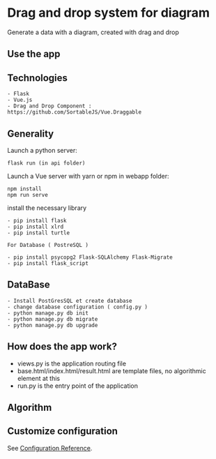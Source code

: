 # Drag and drop system for diagram

Generate a data with a diagram, created with drag and drop

## Use the app 

## Technologies
    - Flask
    - Vue.js
    - Drag and Drop Component : https://github.com/SortableJS/Vue.Draggable 

## Generality

Launch a python server:

    flask run (in api folder) 

Launch a Vue server with yarn or npm in webapp folder:

    npm install
    npm run serve

install the necessary library

    - pip install flask
    - pip install xlrd
    - pip install turtle

    For Database ( PostreSQL ) 

    - pip install psycopg2 Flask-SQLAlchemy Flask-Migrate
    - pip install flask_script 

## DataBase

    - Install PostGresSQL et create database 
    - change database configuration ( config.py ) 
    - python manage.py db init
    - python manage.py db migrate
    - python manage.py db upgrade

## How does the app work?

- views.py is the application routing file
- base.html/index.html/result.html are template files, no algorithmic element at this
- run.py is the entry point of the application

## Algorithm

## Customize configuration
See [Configuration Reference](https://cli.vuejs.org/config/).


